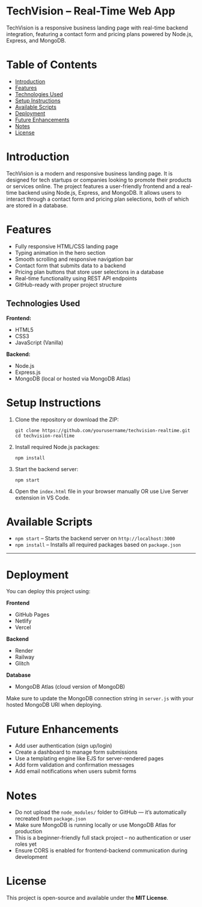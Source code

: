 # TechVision – Real-Time Web App

TechVision is a responsive business landing page with real-time backend integration, featuring a contact form and pricing plans powered by Node.js, Express, and MongoDB.

# Table of Contents
- [Introduction](#introduction)
- [Features](#features)
- [Technologies Used](#technologies-used)
- [Setup Instructions](#setup-instructions)
- [Available Scripts](#available-scripts)
- [Deployment](#deployment)
- [Future Enhancements](#future-enhancements)
- [Notes](#notes)
- [License](#license)

# Introduction

TechVision is a modern and responsive business landing page. It is designed for tech startups or companies looking to promote their products or services online. The project features a user-friendly frontend and a real-time backend using Node.js, Express, and MongoDB. It allows users to interact through a contact form and pricing plan selections, both of which are stored in a database.

# Features

* Fully responsive HTML/CSS landing page
* Typing animation in the hero section
* Smooth scrolling and responsive navigation bar
* Contact form that submits data to a backend
* Pricing plan buttons that store user selections in a database
* Real-time functionality using REST API endpoints
* GitHub-ready with proper project structure

## Technologies Used

**Frontend:**

* HTML5
* CSS3
* JavaScript (Vanilla)

**Backend:**

* Node.js
* Express.js
* MongoDB (local or hosted via MongoDB Atlas)


# Setup Instructions

1. Clone the repository or download the ZIP:

   ```
   git clone https://github.com/yourusername/techvision-realtime.git
   cd techvision-realtime
   ```

2. Install required Node.js packages:

   ```
   npm install
   ```

3. Start the backend server:

   ```
   npm start
   ```

4. Open the `index.html` file in your browser manually
   OR use Live Server extension in VS Code.


# Available Scripts

* `npm start` – Starts the backend server on `http://localhost:3000`
* `npm install` – Installs all required packages based on `package.json`

---

# Deployment

You can deploy this project using:

**Frontend**

* GitHub Pages
* Netlify
* Vercel

**Backend**

* Render
* Railway
* Glitch

**Database**

* MongoDB Atlas (cloud version of MongoDB)

Make sure to update the MongoDB connection string in `server.js` with your hosted MongoDB URI when deploying.

# Future Enhancements

* Add user authentication (sign up/login)
* Create a dashboard to manage form submissions
* Use a templating engine like EJS for server-rendered pages
* Add form validation and confirmation messages
* Add email notifications when users submit forms

# Notes

* Do not upload the `node_modules/` folder to GitHub — it’s automatically recreated from `package.json`
* Make sure MongoDB is running locally or use MongoDB Atlas for production
* This is a beginner-friendly full stack project – no authentication or user roles yet
* Ensure CORS is enabled for frontend-backend communication during development

# License

This project is open-source and available under the **MIT License**.

